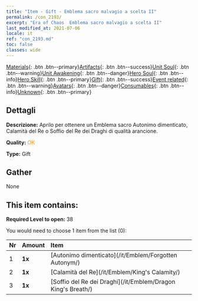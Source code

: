 ```yaml
---
title: "Item - Gift - Emblema sacro malvagio a scelta II"
permalink: /con_2193/
excerpt: "Era of Chaos  Emblema sacro malvagio a scelta II"
last_modified_at: 2021-07-06
locale: it
ref: "con_2193.md"
toc: false
classes: wide
---
```

 [Materials](/ItemsIT/){: .btn .btn--primary}[Artifacts](/ItemsIT/Artifacts/){: .btn .btn--success}[Unit Soul](/ItemsIT/UnitSoul/){: .btn .btn--warning}[Unit Awakening](/ItemsIT/UnitAwakening/){: .btn .btn--danger}[Hero Soul](/ItemsIT/HeroSoul/){: .btn .btn--info}[Hero Skill](/ItemsIT/HeroSkill/){: .btn .btn--primary}[Gift](/ItemsIT/Gift/){: .btn .btn--success}[Event related](/ItemsIT/Events/){: .btn .btn--warning}[Avatars](/ItemsIT/Avatars/){: .btn .btn--danger}[Consumables](/ItemsIT/Consumables/){: .btn .btn--info}[Unknown](/ItemsIT/Unknown/){: .btn .btn--primary}

## Dettagli
 **Descrizione:** Aprilo per ottenere un Emblema sacro Autonimo dimenticato, Calamità del Re o Soffio del Re dei Draghi di qualità arancione.

 **Quality:** <span style="color: #FF8C00">OK</span>

 **Type:** Gift

## Gather

  None

## This item contains:

 **Required Level to open:** 38

 You would need to choose 1 item from the list (0):

  | Nr | Amount |     Item    |
  |:---|:-------|:------------|
  | 1 |  **1x** | [Autonimo dimenticato](/it/Emblem/Forgotten Autonym/) |  | 
  | 2 |  **1x** | [Calamità del Re](/it/Emblem/King's Calamity/) |  | 
  | 3 |  **1x** | [Soffio del Re dei Draghi](/it/Emblem/Dragon King's Breath/) |  | 
